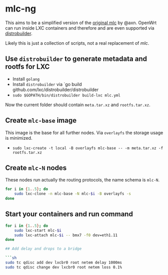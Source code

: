 # mlc-ng

This aims to be a simplified version of the [original
mlc](https://github.com/axn/mlc) by @axn. OpenWrt can run inside LXC containers
and therefore and are even supported via
[distrobuilder](https://github.com/lxc/distrobuilder).

Likely this is just a collection of scripts, not a real replacement of *mlc*.

## Use `distrobuilder` to generate metadata and rootfs for LXC

* Install `golang`
* Install `distrobuilder` via `go build github.com/lxc/distrobuilder/distrobuilder
* `sudo $GOPATH/bin/distrobuilder build-lxc mlc.yml`

Now the current folder should contain `meta.tar.xz` and `rootfs.tar.xz`.

## Create `mlc-base` image

This image is the base for all further nodes. Via `overlayfs` the storage usage
is minimized.

* `sudo lxc-create -t local -B overlayfs mlc-base -- -m meta.tar.xz -f rootfs.tar.xz`

## Create `mlc-N` nodes

These nodes run actually the routing protocols, the name schema is `mlc-N`.

```sh
for i in {1..5}; do
    sudo lxc-clone -n mlc-base -N mlc-$i -B overlayfs -s
done
```

## Start your containers and run command

```sh
for i in {1..5}; do
    sudo lxc-start mlc-$i
    sudo lxc-attach mlc-$i -- bmx7 -f0 dev=eth1.11
done

## Add delay and drops to a bridge

```sh
sudo tc qdisc add dev lxcbr0 root netem delay 1000ms
sudo tc qdisc change dev lxcbr0 root netem loss 0.1%
```
